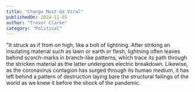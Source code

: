 ```yaml
---
title: "Change Must Go Viral"
publishedOn: 2024-11-05
author: "Trevor Clarke"
category: "Political"
---
```


"It struck as if from on high, like a bolt of lightning. After striking an insulating material such as lawn or earth or flesh, lightning often leaves behind scorch-marks in branch-like patterns, which trace its path through the stricken material as the latter undergoes electric breakdown. Likewise, as the coronavirus contagion has surged through its human medium, it has left behind a pattern of destruction laying bare the structural failings of the world as we knew it before the shock of the pandemic.
